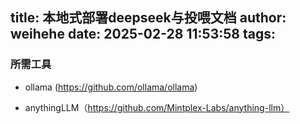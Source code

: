 title: 本地式部署deepseek与投喂文档
author: weihehe
date: 2025-02-28 11:53:58
tags:
---
<!--more-->
### 所需工具

- ollama (https://github.com/ollama/ollama)

- anythingLLM（https://github.com/Mintplex-Labs/anything-llm）
